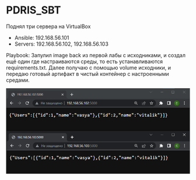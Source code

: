 # PDRIS_SBT

Поднял три сервера на VirtualBox
- Ansible: 192.168.56.101
- Servers: 192.168.56.102, 192.168.56.103

Playbook:
Запулил image back из первой лабы с исходниками, и создал ещё один где настраиваются среды, то есть устанавливаются requirements.txt.
Далее получаю с помощью volume исходники, и передаю готовый артифакт в чистый контейнер с настроенными средами.

![](https://github.com/cry20011/PDRIS_SBT/blob/lab2/image_2022-11-04_17-52-41.png)
